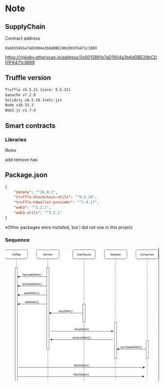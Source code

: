 
# Note

## SupplyChain

Contract address

  `0x6015891e7aD1904a3b6dDBE29bCD01F6471c3889`

   https://rinkeby.etherscan.io/address/0x6015891e7aD1904a3b6dDBE29bCD01F6471c3889

## Truffle version

```bash
Truffle v5.5.21 (core: 5.5.21)
Ganache v7.2.0
Solidity v0.5.16 (solc-js)
Node v16.13.2
Web3.js v1.7.4
```

## Smart contracts

### Libraries

Roles

  add
  remove
  has

## Package.json

```json
{
    "dotenv": "^16.0.1",
    "truffle-blockchain-utils": "^0.0.10",
    "truffle-hdwallet-provider": "^1.0.17",
    "web3": "^1.2.1",
    "web3-utils": "^1.2.1"
}
```

※Other packages were installed, but I did not use in this project

### Sequence

<img src="../docs/sequence.png"/>
